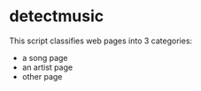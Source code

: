 # detectmusic
This script classifies web pages into 3 categories:
 - a song page
 - an artist page
 - other page
